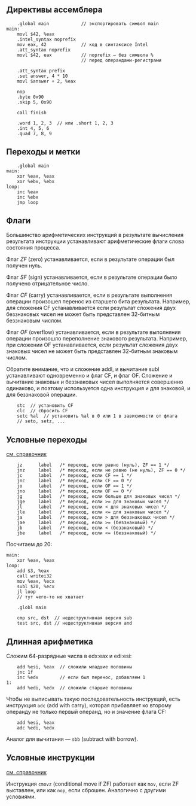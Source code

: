 ## Директивы ассемблера

```x86asm
    .global main            // экспортировать символ main
main:
    movl $42, %eax
    .intel_syntax noprefix
    mov eax, 42             // код в синтаксисе Intel
    .att_syntax noprefix
    movl $42, eax           // noprefix — без символа %
                            // перед операндами-регистрами

    .att_syntax prefix
    .set answer, 4 * 10
    movl $answer + 2, %eax

    nop
    .byte 0x90
    .skip 5, 0x90

    call finish

    .word 1, 2, 3  // или .short 1, 2, 3
    .int 4, 5, 6
    .quad 7, 8, 9
```

## Переходы и метки

```x86asm
    .global main
main:
    xor %eax, %eax
    xor %ebx, %ebx
loop:
    inc %eax
    inc %ebx
    jmp loop
```

## Флаги

Большинство арифметических инструкций в результате вычисления результата инструкции устанавливают арифметические флаги слова состояния процесса.

Флаг *ZF* (zero) устанавливается, если в результате операции был получен нуль.

Флаг *SF* (sign) устанавливается, если в результате операции было получено отрицательное число.

Флаг *CF* (carry) устанавливается, если в результате выполнения операции произошел перенос из старшего бита результата. Например, для сложения CF устанавливается если результат сложения двух беззнаковых чисел не может быть представлен 32-битным беззнаковым числом.

Флаг *OF* (overflow) устанавливается, если в результате выполняния операции произошло переполнение знакового результата. Например, при сложении OF устанавливается, если результат сложения двух знаковых чисел не может быть представлен 32-битным знаковым числом.

Обратите внимание, что и сложение addl, и вычитание subl устанавливают одновременно и флаг CF, и флаг OF. Сложение и вычитание знаковых и беззнаковых чисел выполняется совершенно одинаково, и поэтому используется одна инструкция и для знаковой, и для беззнаковой операции.

```x86asm
    stc  // установить CF
    clc  // сбросить CF
    setc %al  // установить %al в 0 или 1 в зависимости от флага
    // seto, setz, ...
```

## Условные переходы

[см. справочник](https://www.felixcloutier.com/x86/jcc)

        jz      label   /* переход, если равно (нуль), ZF == 1 */
        jnz     label   /* переход, если не равно (не нуль), ZF == 0 */
        jc      label   /* переход, если CF == 1 */
        jnc     label   /* переход, если CF == 0 */
        jo      label   /* переход, если OF == 1 */
        jno     label   /* переход, если OF == 0 */
        jg      label   /* переход, если больше для знаковых чисел */
        jge     label   /* переход, если >= для знаковых чисел */
        jl      label   /* переход, если < для знаковых чисел */
        jle     label   /* переход, если <= для знаковых чисел */
        ja      label   /* переход, если > для беззнаковых чисел */
        jae     label   /* переход, если >= (беззнаковый) */
        jb      label   /* переход, если < (беззнаковый) */
        jbe     label   /* переход, если <= (беззнаковый) */

Посчитаем до 20:

```x86asm
main:
    xor %eax, %eax
loop:
    add $3, %eax
    call writei32
    mov %eax, %ecx
    subl $20, %ecx
    jl loop
    // тут чего-то не хватает

    .globl main
```

```x86asm
    cmp src, dst  // недеструктивная версия sub
    test src, dst // недеструктивная версия and
```

## Длинная арифметика
Сложим 64-разрядные числа в edx:eax и edi:esi:

```x86asm
    add %esi, %eax  // сложили младшие половины
    jnc 1f
    inc %edx        // если был перенос, добавляем 1
1:
    add %edi, %edx  // сложили старшие половины
```

Чтобы не выписывать такую последовательность инструкций, есть инструкция `adc` (add with carry),
которая прибавляет ко второму операнду не только первый операнд, но и значение
флага CF:

```x86asm
    add %esi, %eax
    adc %edi, %edx
```

Аналог для вычитания — `sbb` (subtract with borrow).

## Условные инструкции
[см. справочник](https://www.felixcloutier.com/x86/cmovcc)

Инструкция `cmovz` (conditional move if ZF) работает как `mov`,
если ZF выставлен, или как `nop`, если сброшен. Аналогично
с другими условиями.
